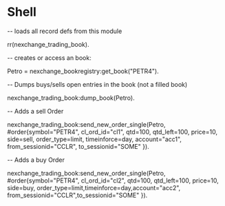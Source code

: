 
Shell
==

-- loads all record defs from this module

rr(nexchange_trading_book).

-- creates or access an book:

Petro = nexchange_bookregistry:get_book("PETR4").



-- Dumps buys/sells open entries in the book (not a filled book)

nexchange_trading_book:dump_book(Petro).


-- Adds a sell Order

nexchange_trading_book:send_new_order_single(Petro, #order{symbol="PETR4",
                cl_ord_id="cl1",
                qtd=100,
                qtd_left=100,
                price=10,
                side=sell,
                order_type=limit, timeinforce=day,
                account="acc1", from_sessionid="CCLR", to_sessionid="SOME"
                }).


-- Adds a buy Order

nexchange_trading_book:send_new_order_single(Petro, #order{symbol="PETR4",
                cl_ord_id="cl2",
                qtd=100,
                qtd_left=100,
                price=10,
                side=buy,
                order_type=limit,timeinforce=day,account="acc2",
                from_sessionid="CCLR",to_sessionid="SOME"
                }).
